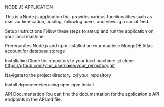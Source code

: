 NODE.JS APPLICATION

This is a Node.js application that provides various functionalities such as user authentication, posting, following users, and viewing a social feed.



Setup Instructions
Follow these steps to set up and run the application on your local machine:



Prerequisites
Node.js and npm installed on your machine
MongoDB Atlas account for database storage



Installation
Clone the repository to your local machine:
git clone https://github.com/your_username/your_repository.git


Navigate to the project directory:
cd your_repository


Install dependencies using npm:
npm install


API Documentation
You can find the documentation for the application's API endpoints in the API.md file.